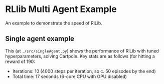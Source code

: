 # RLlib Multi Agent Example

An example to demonstrate the speed of RlLib.

## Single agent example

This (at `./src/singleAgent.py`) shows the performance of RlLib with tuned
hyperparameters, solving Cartpole. Key stats are as follows (for hitting a
reward of 190:

 - Iterations: 10 (4000 steps per iteration, so c. 50 episodes by the end)
 - Total time: 17 seconds (6-core CPU with GPU disabled)
